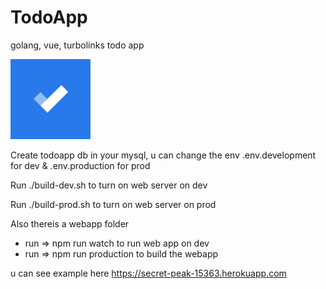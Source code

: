 # TodoApp

golang, vue, turbolinks todo app

![N|Solid](/public/images/128x128.png)

Create todoapp db in your mysql, u can change the env
.env.development for dev & .env.production for prod

Run ./build-dev.sh to turn on web server on dev

Run ./build-prod.sh to turn on web server on prod


Also thereis a webapp folder

-   run => npm run watch to run web app on dev
-   run => npm run production to build the webapp

u can see example here
https://secret-peak-15363.herokuapp.com
